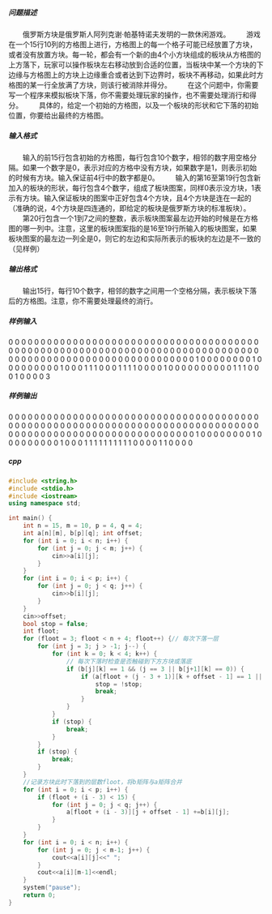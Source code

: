 ##### 问题描述
　　俄罗斯方块是俄罗斯人阿列克谢·帕基特诺夫发明的一款休闲游戏。
　　游戏在一个15行10列的方格图上进行，方格图上的每一个格子可能已经放置了方块，或者没有放置方块。每一轮，都会有一个新的由4个小方块组成的板块从方格图的上方落下，玩家可以操作板块左右移动放到合适的位置，当板块中某一个方块的下边缘与方格图上的方块上边缘重合或者达到下边界时，板块不再移动，如果此时方格图的某一行全放满了方块，则该行被消除并得分。
　　在这个问题中，你需要写一个程序来模拟板块下落，你不需要处理玩家的操作，也不需要处理消行和得分。
　　具体的，给定一个初始的方格图，以及一个板块的形状和它下落的初始位置，你要给出最终的方格图。
##### 输入格式
　　输入的前15行包含初始的方格图，每行包含10个数字，相邻的数字用空格分隔。如果一个数字是0，表示对应的方格中没有方块，如果数字是1，则表示初始的时候有方块。输入保证前4行中的数字都是0。
　　输入的第16至第19行包含新加入的板块的形状，每行包含4个数字，组成了板块图案，同样0表示没方块，1表示有方块。输入保证板块的图案中正好包含4个方块，且4个方块是连在一起的（准确的说，4个方块是四连通的，即给定的板块是俄罗斯方块的标准板块）。
　　第20行包含一个1到7之间的整数，表示板块图案最左边开始的时候是在方格图的哪一列中。注意，这里的板块图案指的是16至19行所输入的板块图案，如果板块图案的最左边一列全是0，则它的左边和实际所表示的板块的左边是不一致的（见样例）
##### 输出格式
　　输出15行，每行10个数字，相邻的数字之间用一个空格分隔，表示板块下落后的方格图。注意，你不需要处理最终的消行。
##### 样例输入
0 0 0 0 0 0 0 0 0 0
0 0 0 0 0 0 0 0 0 0
0 0 0 0 0 0 0 0 0 0
0 0 0 0 0 0 0 0 0 0
0 0 0 0 0 0 0 0 0 0
0 0 0 0 0 0 0 0 0 0
0 0 0 0 0 0 0 0 0 0
0 0 0 0 0 0 0 0 0 0
0 0 0 0 0 0 0 0 0 0
0 0 0 0 0 0 0 0 0 0
0 0 0 0 0 0 0 1 0 0
0 0 0 0 0 0 1 0 0 0
0 0 0 0 0 0 1 0 0 0
1 1 1 0 0 0 1 1 1 1
0 0 0 0 1 0 0 0 0 0
0 0 0 0
0 1 1 1
0 0 0 1
0 0 0 0
3
##### 样例输出
0 0 0 0 0 0 0 0 0 0
0 0 0 0 0 0 0 0 0 0
0 0 0 0 0 0 0 0 0 0
0 0 0 0 0 0 0 0 0 0
0 0 0 0 0 0 0 0 0 0
0 0 0 0 0 0 0 0 0 0
0 0 0 0 0 0 0 0 0 0
0 0 0 0 0 0 0 0 0 0
0 0 0 0 0 0 0 0 0 0
0 0 0 0 0 0 0 0 0 0
0 0 0 0 0 0 0 1 0 0
0 0 0 0 0 0 1 0 0 0
0 0 0 0 0 0 1 0 0 0
1 1 1 1 1 1 1 1 1 1
0 0 0 0 1 1 0 0 0 0
##### cpp
```c++
#include <string.h>
#include <stdio.h>
#include <iostream>
using namespace std;

int main() {
    int n = 15, m = 10, p = 4, q = 4;
    int a[n][m], b[p][q]; int offset;
    for (int i = 0; i < n; i++) {
        for (int j = 0; j < m; j++) {
            cin>>a[i][j];
        }
    }
    for (int i = 0; i < p; i++) {
        for (int j = 0; j < q; j++) {
            cin>>b[i][j];
        }
    }
    cin>>offset;
    bool stop = false;
    int floot;
    for (floot = 3; floot < n + 4; floot++) {// 每次下落一层
        for (int j = 3; j > -1; j--) {
            for (int k = 0; k < 4; k++) {
                // 每次下落时检查是否触碰到下方方块或落底
                if (b[j][k] == 1 && (j == 3 || b[j+1][k] == 0)) {
                    if (a[floot + (j - 3 + 1)][k + offset - 1] == 1 || floot + (j - 3 + 1) == 15) {
                        stop = !stop;
                        break;
                    }
                }
            }
            if (stop) {
                break;
            }
        }
        if (stop) {
            break;
        }
    }
    //记录方块此时下落到的层数floot，将b矩阵与a矩阵合并
    for (int i = 0; i < p; i++) {
        if (floot + (i - 3) < 15) {
            for (int j = 0; j < q; j++) {
                a[floot + (i - 3)][j + offset - 1] +=b[i][j];
            }
        }
    }
    for (int i = 0; i < n; i++) {
        for (int j = 0; j < m-1; j++) {
            cout<<a[i][j]<<" ";
        }
        cout<<a[i][m-1]<<endl;
    }
    system("pause");
    return 0;
}
```